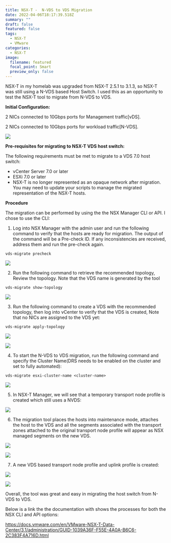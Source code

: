 ```yaml
---
title: NSX-T -  N-VDS to VDS Migration
date: 2022-04-06T18:17:39.518Z
summary: ""
draft: false
featured: false
tags:
  - NSX-T
  - VMware
categories:
  - NSX-T
image:
  filename: featured
  focal_point: Smart
  preview_only: false
---
```

NSX-T in my homelab was upgraded from NSX-T 2.5.1 to 3.1.3, so NSX-T was still using a N-VDS based Host Switch. I used this as an opportunity to test the NSX-T tool to migrate from  N-VDS to VDS.

**Initial Configuration:**

2 NICs connected to 10Gbps ports for Management traffic\[vDS].


2 NICs connected to 10Gbps ports for workload traffic\[N-VDS].

![](initial-config.png)

**Pre-requisites for migrating to NSX-T VDS host switch:**

The following requirements must be met to migrate to a VDS 7.0 host switch:

* vCenter Server 7.0 or later
* ESXi 7.0 or later
* NSX-T is no longer represented as an opaque network after migration. You may need to update your scripts to manage the migrated representation of the NSX-T hosts.

**Procedure**

The migration can be performed by using the the NSX Manager CLI or API. I chose to use the CLI:

1. Log into NSX Manager with the admin user and run the following command to verify that the hosts are ready for migration. The output of the command will be a Pre-check ID. If any inconsistencies are received, address them and run the pre-check again.

```shell
vds-migrate precheck
```

![](precheck.png)

2. Run the following command to retrieve the recommended topology, Review the topology. Note that the VDS name is generated by the tool

```
vds-migrate show-topology
```

![](topology.png)

3. Run the following command to create a VDS with the recommended topology, then log into vCenter to verify that the VDS is created, Note that no NICs are assigned to the VDS yet:

```
vds-migrate apply-topology
```

![](apply.png)

![](apply2.png)

4. To start the N-VDS to VDS migration, run the following command and specify the Cluster Name(DRS needs to be enabled on the cluster and set to fully automated):

```
vds-migrate esxi-cluster-name <cluster-name>
```

![](migrate.png)

5. In NSX-T Manager, we will see that a temporary transport node profile is created which still uses a NVDS:

![](tnp.png)

6. The migration tool places the hosts into maintenance mode, attaches the host to the VDS and all the segments associated with the transport zones attached to the original transport node profile will appear as NSX managed segments on the new VDS.

![](maintence.png)

![](attachedvds.png)

7. A new VDS based transport node profile and uplink profile is created:

![](newtnp.png)

![](newup.png)



Overall, the tool was great and easy in migrating the host switch from N-VDS to VDS. 

Below is a link the the documentation with shows the processes for both the NSX CLI and API options:

<https://docs.vmware.com/en/VMware-NSX-T-Data-Center/3.1/administration/GUID-1039A36F-F55E-4A0A-B6C6-2C383F4A716D.html>